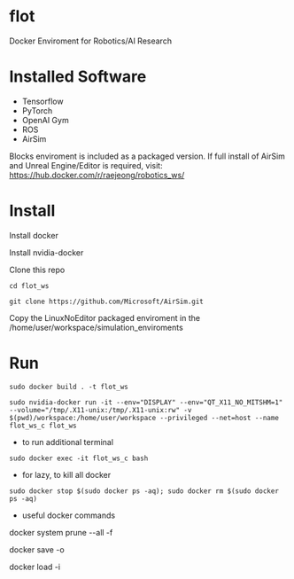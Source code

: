 # flot

Docker Enviroment for Robotics/AI Research

# Installed Software

- Tensorflow
- PyTorch
- OpenAI Gym
- ROS
- AirSim

Blocks enviroment is included as a packaged version. If full install of AirSim and Unreal Engine/Editor is required, visit:
https://hub.docker.com/r/raejeong/robotics_ws/

# Install

Install docker

Install nvidia-docker

Clone this repo

```cd flot_ws```

```git clone https://github.com/Microsoft/AirSim.git```

Copy the LinuxNoEditor packaged enviroment in the /home/user/workspace/simulation_enviroments

# Run
```sudo docker build . -t flot_ws ```

```sudo nvidia-docker run -it --env="DISPLAY" --env="QT_X11_NO_MITSHM=1" --volume="/tmp/.X11-unix:/tmp/.X11-unix:rw" -v $(pwd)/workspace:/home/user/workspace --privileged --net=host --name flot_ws_c flot_ws```

- to run additional terminal 

```sudo docker exec -it flot_ws_c bash```

- for lazy, to kill all docker

```sudo docker stop $(sudo docker ps -aq); sudo docker rm $(sudo docker ps -aq)```

- useful docker commands

docker system prune --all -f

docker save -o <save image to path> <image name>

docker load -i <path to image tar file>